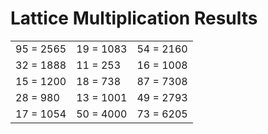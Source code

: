 # Lattice Multiplication Results

|   |   |   |
|---|---|---|
| 95 = 2565 | 19 = 1083 | 54 = 2160 |
| 32 = 1888 | 11 = 253 | 16 = 1008 |
| 15 = 1200 | 18 = 738 | 87 = 7308 |
| 28 = 980 | 13 = 1001 | 49 = 2793 |
| 17 = 1054 | 50 = 4000 | 73 = 6205 |

